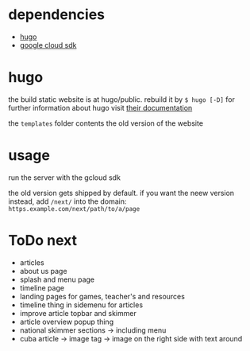 # dependencies

- [hugo](https://gohugo.io "Hugo - Static Site Generator")
- [google cloud sdk](https://cloud.google.com/sdk "Cloud SDK | Google Cloud")

# hugo

the build static website is at hugo/public. rebuild it by `$ hugo [-D]` for further information about hugo visit [their documentation](http://gohugo.io/documentation "Hugo Documentation | Hugo<")

the `templates` folder contents the old version of the website

# usage

run the server with the gcloud sdk

the old version gets shipped by default. if you want the neew version instead, add `/next/` into the domain: `https.example.com/next/path/to/a/page`


# ToDo next

- articles
- about us page
- splash and menu page
- timeline page
- landing pages for games, teacher's and resources
- timeline thing in sidemenu for articles
- improve article topbar and skimmer
- article overview popup thing
- national skimmer sections -> including menu
- cuba article -> image tag -> image on the right side with text around